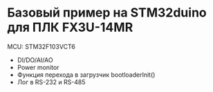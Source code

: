 # Базовый пример на STM32duino для ПЛК FX3U-14MR

MCU: STM32F103VCT6

+ DI/DO/AI/AO
+ Power monitor
+ Функция перехода в загрузчик bootloaderInit()
+ Лог в RS-232 и RS-485
